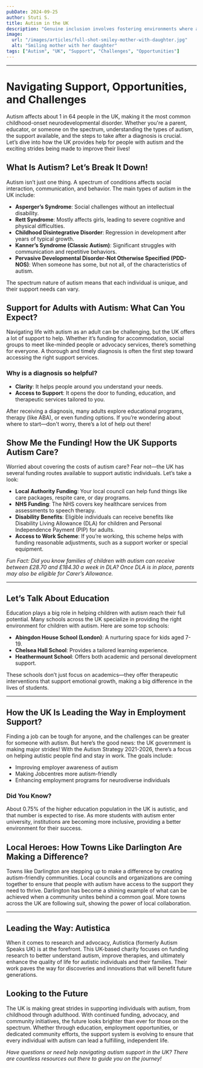 ```yaml
---
pubDate: 2024-09-25
author: Stuti S.
title: Autism in the UK
description: "Genuine inclusion involves fostering environments where autistic individuals are respected, empowered, and fully supported throughout the UK."
image:
  url: "/images/articles/full-shot-smiley-mother-with-daughter.jpg"
  alt: "Smiling mother with her daughter"
tags: ["Autism", "UK", "Support", "Challenges", "Opportunities"]
---
```


***

# Navigating Support, Opportunities, and Challenges  

Autism affects about 1 in 64 people in the UK, making it the most common childhood-onset neurodevelopmental disorder. Whether you're a parent, educator, or someone on the spectrum, understanding the types of autism, the support available, and the steps to take after a diagnosis is crucial.  
Let’s dive into how the UK provides help for people with autism and the exciting strides being made to improve their lives!

## What Is Autism? Let’s Break It Down!  
Autism isn’t just one thing. A spectrum of conditions affects social interaction, communication, and behavior. The main types of autism in the UK include:
- **Asperger’s Syndrome**: Social challenges without an intellectual disability.
- **Rett Syndrome**: Mostly affects girls, leading to severe cognitive and physical difficulties.
- **Childhood Disintegrative Disorder**: Regression in development after years of typical growth.
- **Kanner’s Syndrome (Classic Autism)**: Significant struggles with communication and repetitive behaviors.
- **Pervasive Developmental Disorder-Not Otherwise Specified (PDD-NOS)**: When someone has some, but not all, of the characteristics of autism.

The spectrum nature of autism means that each individual is unique, and their support needs can vary.

## Support for Adults with Autism: What Can You Expect? 
Navigating life with autism as an adult can be challenging, but the UK offers a lot of support to help. Whether it’s funding for accommodation, social groups to meet like-minded people or advocacy services, there’s something for everyone. A thorough and timely diagnosis is often the first step toward accessing the right support services.

### Why is a diagnosis so helpful?
- **Clarity**: It helps people around you understand your needs.
- **Access to Support**: It opens the door to funding, education, and therapeutic services tailored to you.

After receiving a diagnosis, many adults explore educational programs, therapy (like ABA), or even funding options. If you’re wondering about where to start—don't worry, there’s a lot of help out there!

## Show Me the Funding! How the UK Supports Autism Care? 
Worried about covering the costs of autism care? Fear not—the UK has several funding routes available to support autistic individuals. Let’s take a look:
- **Local Authority Funding**: Your local council can help fund things like care packages, respite care, or day programs.
- **NHS Funding**: The NHS covers key healthcare services from assessments to speech therapy.
- **Disability Benefits**: Eligible individuals can receive benefits like Disability Living Allowance (DLA) for children and Personal Independence Payment (PIP) for adults.
- **Access to Work Scheme**: If you’re working, this scheme helps with funding reasonable adjustments, such as a support worker or special equipment.

*Fun Fact: Did you know families of children with autism can receive between £28.70 and £184.30 a week in DLA? Once DLA is in place, parents may also be eligible for Carer’s Allowance.*
*** 

## Let’s Talk About Education  
Education plays a big role in helping children with autism reach their full potential. Many schools across the UK specialize in providing the right environment for children with autism. Here are some top schools:
- **Abingdon House School (London)**: A nurturing space for kids aged 7-19.
- **Chelsea Hall School**: Provides a tailored learning experience.
- **Heathermount School**: Offers both academic and personal development support.

These schools don’t just focus on academics—they offer therapeutic interventions that support emotional growth, making a big difference in the lives of students.
***

## How the UK Is Leading the Way in Employment Support? 
Finding a job can be tough for anyone, and the challenges can be greater for someone with autism. But here’s the good news: the UK government is making major strides! With the Autism Strategy 2021-2026, there’s a focus on helping autistic people find and stay in work. The goals include:
- Improving employer awareness of autism
- Making Jobcentres more autism-friendly
- Enhancing employment programs for neurodiverse individuals

### Did You Know?  
About 0.75% of the higher education population in the UK is autistic, and that number is expected to rise. As more students with autism enter university, institutions are becoming more inclusive, providing a better environment for their success.

## Local Heroes: How Towns Like Darlington Are Making a Difference?  
Towns like Darlington are stepping up to make a difference by creating autism-friendly communities. Local councils and organizations are coming together to ensure that people with autism have access to the support they need to thrive. Darlington has become a shining example of what can be achieved when a community unites behind a common goal. More towns across the UK are following suit, showing the power of local collaboration.

***
## Leading the Way: Autistica
When it comes to research and advocacy, Autistica (formerly Autism Speaks UK) is at the forefront. This UK-based charity focuses on funding research to better understand autism, improve therapies, and ultimately enhance the quality of life for autistic individuals and their families. Their work paves the way for discoveries and innovations that will benefit future generations.

## Looking to the Future  
The UK is making great strides in supporting individuals with autism, from childhood through adulthood. With continued funding, advocacy, and community initiatives, the future looks brighter than ever for those on the spectrum. Whether through education, employment opportunities, or dedicated community efforts, the support system is evolving to ensure that every individual with autism can lead a fulfilling, independent life.

*Have questions or need help navigating autism support in the UK? There are countless resources out there to guide you on the journey!*
